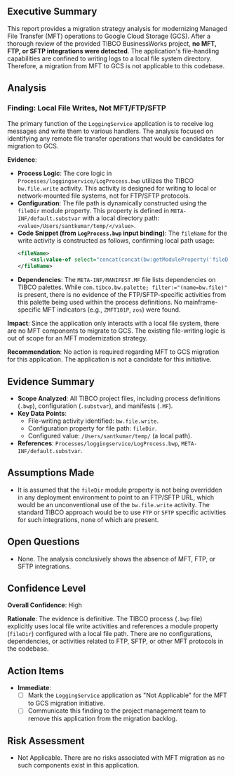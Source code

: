 ## Executive Summary

This report provides a migration strategy analysis for modernizing Managed File Transfer (MFT) operations to Google Cloud Storage (GCS). After a thorough review of the provided TIBCO BusinessWorks project, **no MFT, FTP, or SFTP integrations were detected**. The application's file-handling capabilities are confined to writing logs to a local file system directory. Therefore, a migration from MFT to GCS is not applicable to this codebase.

## Analysis

### Finding: Local File Writes, Not MFT/FTP/SFTP

The primary function of the `LoggingService` application is to receive log messages and write them to various handlers. The analysis focused on identifying any remote file transfer operations that would be candidates for migration to GCS.

**Evidence**:
*   **Process Logic**: The core logic in `Processes/loggingservice/LogProcess.bwp` utilizes the TIBCO `bw.file.write` activity. This activity is designed for writing to local or network-mounted file systems, not for FTP/SFTP protocols.
*   **Configuration**: The file path is dynamically constructed using the `fileDir` module property. This property is defined in `META-INF/default.substvar` with a local directory path: `<value>/Users/santkumar/temp/</value>`.
*   **Code Snippet (from `LogProcess.bwp` input binding)**: The `fileName` for the write activity is constructed as follows, confirming local path usage:
    ```xml
    <fileName>
        <xsl:value-of select="concat(concat(bw:getModuleProperty('fileDir'), $Start/tns1:loggerName), '.txt')"/>
    </fileName>
    ```
*   **Dependencies**: The `META-INF/MANIFEST.MF` file lists dependencies on TIBCO palettes. While `com.tibco.bw.palette; filter:="(name=bw.file)"` is present, there is no evidence of the FTP/SFTP-specific activities from this palette being used within the process definitions. No mainframe-specific MFT indicators (e.g., `ZMFT101P`, `zos`) were found.

**Impact**:
Since the application only interacts with a local file system, there are no MFT components to migrate to GCS. The existing file-writing logic is out of scope for an MFT modernization strategy.

**Recommendation**:
No action is required regarding MFT to GCS migration for this application. The application is not a candidate for this initiative.

## Evidence Summary

*   **Scope Analyzed**: All TIBCO project files, including process definitions (`.bwp`), configuration (`.substvar`), and manifests (`.MF`).
*   **Key Data Points**:
    *   File-writing activity identified: `bw.file.write`.
    *   Configuration property for file path: `fileDir`.
    *   Configured value: `/Users/santkumar/temp/` (a local path).
*   **References**: `Processes/loggingservice/LogProcess.bwp`, `META-INF/default.substvar`.

## Assumptions Made

*   It is assumed that the `fileDir` module property is not being overridden in any deployment environment to point to an FTP/SFTP URL, which would be an unconventional use of the `bw.file.write` activity. The standard TIBCO approach would be to use `FTP` or `SFTP` specific activities for such integrations, none of which are present.

## Open Questions

*   None. The analysis conclusively shows the absence of MFT, FTP, or SFTP integrations.

## Confidence Level

**Overall Confidence**: High

**Rationale**: The evidence is definitive. The TIBCO process (`.bwp` file) explicitly uses local file write activities and references a module property (`fileDir`) configured with a local file path. There are no configurations, dependencies, or activities related to FTP, SFTP, or other MFT protocols in the codebase.

## Action Items

*   **Immediate**:
    *   [ ] Mark the `LoggingService` application as "Not Applicable" for the MFT to GCS migration initiative.
    *   [ ] Communicate this finding to the project management team to remove this application from the migration backlog.

## Risk Assessment

*   Not Applicable. There are no risks associated with MFT migration as no such components exist in this application.